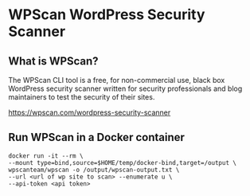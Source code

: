 # WPScan WordPress Security Scanner

## What is WPScan?

The WPScan CLI tool is a free, for non-commercial use, black box WordPress security scanner written for security professionals and blog maintainers to test the security of their sites.

https://wpscan.com/wordpress-security-scanner

## Run WPScan in a Docker container

```
docker run -it --rm \
--mount type=bind,source=$HOME/temp/docker-bind,target=/output \
wpscanteam/wpscan -o /output/wpscan-output.txt \
--url <url of wp site to scan> --enumerate u \
--api-token <api token>
```